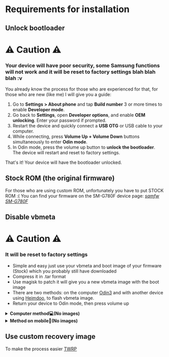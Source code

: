 # Requirements for installation

## Unlock bootloader
# ⚠️ Caution ⚠️
### Your device will have poor security, some Samsung functions will not work and it will be reset to factory settings blah blah blah :v
You already know the process for those who are experienced for that, for those who are new (like me) I will give you a guide:

1. Go to **Settings > About phone** and tap **Build number** 3 or more times to enable **Developer mode**.
2. Go back to **Settings**, open **Developer options**, and enable **OEM unlocking**. Enter your password if prompted.
3. Restart the device and quickly connect a **USB OTG** or USB cable to your computer.
4. While connecting, press **Volume Up + Volume Down** buttons simultaneously to enter **Odin mode**.
5. In Odin mode, press the volume up button to **unlock the bootloader**. The device will restart and reset to factory settings.

That's it! Your device will have the bootloader unlocked.

## Stock ROM (the original firmware)
For those who are using custom ROM, unfortunately you have to put STOCK ROM :(
You can find your firmware on the SM-G780F device page: [*samfw SM-G780F*](https://samfw.com/firmware/SM-G780F)

## Disable vbmeta
# ⚠️ Caution ⚠️
### It will be reset to factory settings
- Simple and easy just use your vbmeta and boot image of your firmware (Stock) which you probably still have downloaded
- Compress it in .tar format
- Use magisk to patch it will give you a new vbmeta image with the boot image
- There are two methods: on the computer [Odin3](https://samfw.com/Odin/Odin3_v3.13.1_3B_Patched_Samfw.com.rar) and with another device using [Heimdoo](https://github.com/RohitVerma882/Heimdoo/releases/download/v1.8/app-release.apk), to flash vbmeta image.
- Return your device to Odin mode, then press volume up

<details>
<summary><b><strong>Computer method💻(No images) </strong></b></summary>
  
- Connect your cable to your device; Odin3 should recognize the connected USB.
- In AB, place the compressed .tar file.
- Then click "Start", and your device will automatically reboot after that.
And that's it!

  </summary>
</details>

<details>
<summary><b><strong>Method on mobile📱(No images)</strong></b></summary>
You'll need to run commands to flash the vbmeta image in the application. Unzip the file and enter the following:
  
```
heimdall flash --VBMETA /path/to/vbmeta.img
```

Replace "/path/to/" with the actual folder location of your vbmeta.img file.


That's it!

  </summary>
</details>

## Use custom recovery image
To make the process easier [TWRP](https://t.me/s20femodding/1/164651) 
